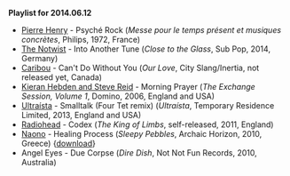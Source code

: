 **Playlist for 2014.06.12**

* [Pierre Henry](http://musicbrainz.org/artist/24e0aaa1-7961-4ab8-865e-e736226e41c9) - Psyché Rock (_Messe pour le temps présent et musiques concrètes_, Philips, 1972, France)
* [The Notwist](http://musicbrainz.org/artist/f180cec2-9421-4417-a841-c7372090d13d) - Into Another Tune (_Close to the Glass_, Sub Pop, 2014, Germany)
* [Caribou](http://musicbrainz.org/artist/735e3514-a8ae-401f-af3b-6300df1b8d2c) - Can't Do Without You (_Our Love_, City Slang/Inertia, not released yet, Canada)
* [Kieran Hebden and Steve Reid](http://musicbrainz.org/artist/acef318f-bdd4-485d-b7e9-313e58e646fa) - Morning Prayer (_The Exchange Session, Volume 1_, Domino, 2006, England and USA)
* [Ultraísta](http://musicbrainz.org/artist/fe4a653a-dc81-4422-b3f0-60ecb9107eeb) - Smalltalk (Four Tet remix) (_Ultraísta_, Temporary Residence Limited, 2013, England and USA)
* [Radiohead](http://musicbrainz.org/artist/a74b1b7f-71a5-4011-9441-d0b5e4122711) - Codex (_The King of Limbs_, self-released, 2011, England)
* [Naono](http://musicbrainz.org/artist/21b20dcd-b6b4-4d53-96e0-9c3f97c5670e) - Healing Process (_Sleepy Pebbles_, Archaic Horizon, 2010, Greece) {[download](https://archive.org/details/AH038_naono_-_Sleepy_Pebbles)}
* Angel Eyes - Due Corpse (_Dire Dish_, Not Not Fun Records, 2010, Australia)
